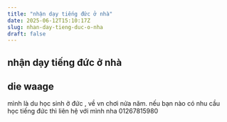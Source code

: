 ```yaml
---
title: "nhận dạy tiếng đức ở nhà"
date: 2025-06-12T15:10:17Z
slug: nhan-day-tieng-duc-o-nha
draft: false
---
```


## nhận dạy tiếng đức ở nhà

## die waage

mình là du học sinh ở đức , về vn chơi nửa năm. nếu bạn nào có nhu cầu học tiếng đức thì liên hệ với mình nha 
01267815980